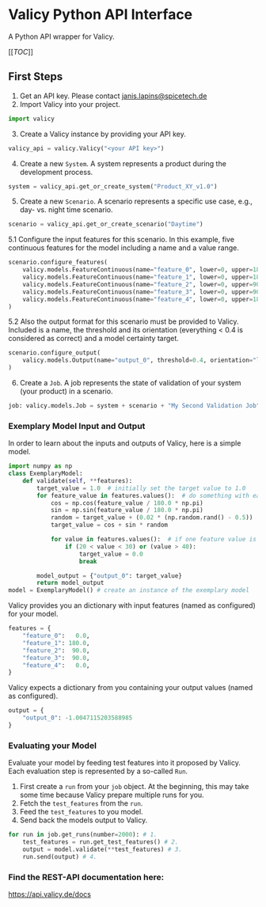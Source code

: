 # Valicy Python API Interface

A Python API wrapper for Valicy.

[[_TOC_]]


## First Steps

1. Get an API key. Please contact janis.lapins@spicetech.de
2. Import Valicy into your project.

```py
import valicy
```

3. Create a Valicy instance by providing your API key.
```py
valicy_api = valicy.Valicy("<your API key>")
```

4. Create a new `System`.
A system represents a product during the development process.

```py
system = valicy_api.get_or_create_system("Product_XY_v1.0")
```

5. Create a new `Scenario`. 
A scenario represents a specific use case, e.g., day- vs. night time scenario.
```py
scenario = valicy_api.get_or_create_scenario("Daytime")
```

5.1 Configure the input features for this scenario.
In this example, five continuous features for the model including a name and a value range.
```py
scenario.configure_features(
    valicy.models.FeatureContinuous(name="feature_0", lower=0, upper=180),
    valicy.models.FeatureContinuous(name="feature_1", lower=0, upper=180),
    valicy.models.FeatureContinuous(name="feature_2", lower=0, upper=90),
    valicy.models.FeatureContinuous(name="feature_3", lower=0, upper=90),
    valicy.models.FeatureContinuous(name="feature_4", lower=0, upper=180),
)
```

5.2 Also the output format for this scenario must be provided to Valicy.
Included is a name, the threshold and its orientation (everything < 0.4 is considered as correct) and a model certainty target.
```py
scenario.configure_output(
    valicy.models.Output(name="output_0", threshold=0.4, orientation="lower", certainty_target=0.9),
)
```

6. Create a `Job`. 
A job represents the state of validation of your system (your product) in a scenario.
```py
job: valicy.models.Job = system + scenario + "My Second Validation Job"
```
### Exemplary Model Input and Output

In order to learn about the inputs and outputs of Valicy, here is a simple model.

```py
import numpy as np
class ExemplaryModel:
    def validate(self, **features):
        target_value = 1.0  # initially set the target value to 1.0
        for feature_value in features.values():  # do something with each input feature
            cos = np.cos(feature_value / 180.0 * np.pi)
            sin = np.sin(feature_value / 180.0 * np.pi)
            random = target_value + (0.02 * (np.random.rand() - 0.5))
            target_value = cos + sin * random

            for value in features.values():  # if one feature value is between 20 and 30 or greater 40, set target to 0
                if (20 < value < 30) or (value > 40):
                    target_value = 0.0
                    break

        model_output = {"output_0": target_value}
        return model_output
model = ExemplaryModel() # create an instance of the exemplary model
```

Valicy provides you an dictionary with input features (named as configured) for your model.
```py
features = {
    "feature_0":   0.0,
    "feature_1": 180.0,
    "feature_2":  90.0,
    "feature_3":  90.0,
    "feature_4":   0.0,
}
```

Valicy expects a dictionary from you containing your output values (named as configured).

```py
output = {
    "output_0": -1.0047115203588985
}
```

### Evaluating your Model

Evaluate your model by feeding test features into it proposed by Valicy.
Each evaluation step is represented by a so-called `Run`.

1. First create a `run` from your `job` object.
    At the beginning, this may take some time because Valicy prepare multiple runs for you.
2. Fetch the `test_features`  from the `run`.
3. Feed the `test_features` to you model.
4. Send back the models output to Valicy.

```py
for run in job.get_runs(number=2000): # 1.
    test_features = run.get_test_features() # 2.
    output = model.validate(**test_features) # 3.
    run.send(output) # 4.
```

### Find the REST-API documentation here:
https://api.valicy.de/docs
